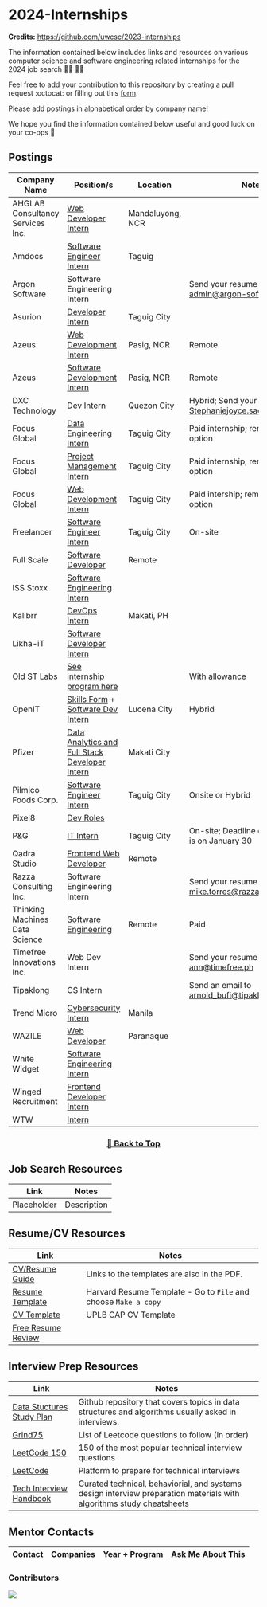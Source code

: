 # 2024-Internships

**Credits:** https://github.com/uwcsc/2023-internships

The information contained below includes links and resources on various computer science and software engineering related internships for the 2024 job search :man_technologist: :woman_technologist:

Feel free to add your contribution to this repository by creating a pull request :octocat: or filling out this [form](https://docs.google.com/forms/d/e/1FAIpQLSeYA4oajfo5qjzmzZUQiFvS7e0tj_4ct0ZOWZblmiIwcUf3Kg/viewform).

Please add postings in alphabetical order by company name!

We hope you find the information contained below useful and good luck on your co-ops 🥳

## Postings

| Company Name                           | Position/s                                                                                                                                                                                                | Location         | Notes                                                |
| -------------------------------------- | --------------------------------------------------------------------------------------------------------------------------------------------------------------------------------------------------------- | ---------------- | ---------------------------------------------------- |
| AHGLAB Consultancy Services Inc.       | [Web Developer Intern](https://ph.jobslin.com/job/105041/web-developer-intern-in-national-capital-region)                                                                                                 | Mandaluyong, NCR |                                                      |
| Amdocs                                 | [Software Engineer Intern](https://amdocs.eightfold.ai/careers?pid=563430996814836&domain=amdocs.com)                                                                                                     | Taguig           |                                                      |
| Argon Software | Software Engineering Intern | | Send your resume to admin@argon-software.com |
| Asurion                                | [Developer Intern](https://careers.asurion.com/us/en/job/ASU0008531/Developer-Intern)                                                                                                                     | Taguig City      |                                                      |
| Azeus                                  | [Web Development Intern](https://www.careers-page.com/azeus-systems-limited/job/QX9V8353)                                                                                                                 | Pasig, NCR       | Remote                                               |
| Azeus                                  | [Software Development Intern](https://www.careers-page.com/azeus-systems-limited/job/L7X7888X)                                                                                                            | Pasig, NCR       | Remote                                               |
| DXC Technology                         | Dev Intern                                                                                                                                                                                                | Quezon City      | Hybrid; Send your CVs to Stephaniejoyce.sael@dxc.com |
| Focus Global                           | [Data Engineering Intern](https://www.focusglobalinc.com/careers/open-positions/?jobId=Ci3T2EYjHN0l)                                                                                                      | Taguig City      | Paid internship; remote work option                  |
| Focus Global                           | [Project Management Intern](https://www.focusglobalinc.com/careers/open-positions/?jobId=duZsgcO6q_fd)                                                                                                    | Taguig City      | Paid internship, remote work option                  |
| Focus Global                           | [Web Development Intern](https://www.focusglobalinc.com/careers/open-positions/?jobId=vRmeHEuoRLPM)                                                                                                       | Taguig City      | Paid intership; remote work option                   |
| Freelancer | [Software Engineer Intern](https://apply.workable.com/freelancer/j/923588EFAB/?utm_source=linkedin.com&src=LinkedIn&src=LinkedIn&utm_source=linkedin.com&utm_source=linkedin.com) | Taguig City | On-site |
| Full Scale                             | [Software Developer](https://fullscale.io/careers/internships/)                                                                                                                                           | Remote           |                                                      |
| ISS Stoxx | [Software Engineering Intern](https://issgovernance.wd1.myworkdayjobs.com/ISScareers/job/Makati-City-Philippines/Software-Engineering-Intern_JR_6945?source=LinkedIn) | ||
| Kalibrr                                | [DevOps Intern](https://www.kalibrr.com/c/kalibrr-ph/jobs/213317/devops-intern-2?utm_campaign=google_jobs_apply&utm_source=google_jobs_apply&utm_medium=organic)                                          | Makati, PH       |                                                      |
| Likha-iT | [Software Developer Intern](https://www.kalibrr.com/c/likha-it/jobs/238864/software-developer-intern?code=likha-it&param=software-developer-intern) ||
| Old ST Labs | [See internship program here](https://www.old.st/careers) | | With allowance |
| OpenIT                                 | [Skills Form](https://forms.office.com/pages/responsepage.aspx?id=jaCYsSJ9XEyA9krciRmvi4AaVFM8gbpJuoKA1Mf0Gm5UMkYyQTRUSFpNQTBHNUdZODBPMk03TlhFSy4u) + [Software Dev Intern](https://talentit.openit.com/careers/jobs#!/sofdev-intern)                                                                                                                   | Lucena City      | Hybrid                                               |
| Pfizer                                 | [Data Analytics and Full Stack Developer Intern](https://pfizer.wd1.myworkdayjobs.com/PfizerCareers/job/Philippines---Makati-City/Data-Analytics-and-Full-Stack-Developer-Intern_4902425?source=linkedin) | Makati City      |                                                      |
| Pilmico Foods Corp.                    | [Software Engineer Intern](https://jobs.smartrecruiters.com/PilmicoFoodsCorporation/743999959212889-software-engineer-intern)                                                                             | Taguig City      | Onsite or Hybrid                                     |
| Pixel8 | [Dev Roles](https://register.pixel8.ph/#/) | | |
| P&G                                    | [IT Intern](https://bit.ly/PGCampITInternship2024)                                                                                                                                                        | Taguig City      | On-site; Deadline of application is on January 30    |
| Qadra Studio                           | [Frontend Web Developer](https://qadra.studio/remote-internships/)                                                                                                                                        | Remote           |                                                      |
| Razza Consulting Inc. | Software Engineering Intern | | Send your resume to mike.torres@razzaconsulting.com |
| Thinking Machines Data Science         | [Software Engineering](https://thinkingmachines.freshteam.com/jobs/l6pIMV3QfxHh/ph-intern-engineering-track?ft_source=4000147442&ft_medium=4000139498)                                                    | Remote           | Paid                                                 |
| Timefree Innovations Inc. | Web Dev Intern | | Send your resume to ann@timefree.ph |
| Tipaklong | CS Intern | | Send an email to arnold_bufi@tipaklong.com |
| Trend Micro                            | [Cybersecurity Intern](https://trendmicro.wd3.myworkdayjobs.com/en-US/External/job/Cybersecurity-Intern_R0005760?locationCountry=e56f1daf83e04bacae794ba5c5593560)                                        | Manila           |                                                      |
| WAZILE                                 | [Web Developer](https://www.wazile.com/jobs/#internship)                                                                                                                                                  | Paranaque        |                                                      |
| White Widget | [Software Engineering Intern](https://whitewidget.com/careers/software-engineering-intern) | | |
| Winged Recruitment | [Frontend Developer Intern](https://www.careers-page.com/winged-recruitment/job/L473RXRV?utm_medium=free_job_board&utm_source=linkedin) | | |
| WTW | [Intern](https://eedu.fa.em3.oraclecloud.com/hcmUI/CandidateExperience/en/sites/CX_1003/job/202308829?utm_medium=jobshare) |  |

<div align="center" >
<h3>

[🔼 Back to Top](https://github.com/smsanagustin/2024-internships#postings)

</h3>
</div>

## Job Search Resources

| Link        | Notes       |
| ----------- | ----------- |
| Placeholder | Description |

## Resume/CV Resources

| Link                                                                                                                            | Notes                                                           |
| ------------------------------------------------------------------------------------------------------------------------------- | --------------------------------------------------------------- |
| [CV/Resume Guide](https://cdn-careerservices.fas.harvard.edu/wp-content/uploads/sites/161/2022/08/resume-and-letter_2022-1.pdf) | Links to the templates are also in the PDF.                     |
| [Resume Template](https://docs.google.com/document/d/1cJZIlwfCHBVcPPMxN0n5gUiEf1axv1_ytv6mWkX7cgw/edit)                         | Harvard Resume Template - Go to `File` and choose `Make a copy` |
| [CV Template](https://docs.google.com/document/d/1emzgv8y0_h0RSAboAI3QhzerW0vKXeqAXUwVIjRgVbM/edit?usp=sharing)                 | UPLB CAP CV Template                                            |
| [Free Resume Review](https://www.customresumeco.com/resume-review)                                                              |                                                                 |

## Interview Prep Resources

| Link                                                                                | Notes                                                                                                                |
| ----------------------------------------------------------------------------------- | -------------------------------------------------------------------------------------------------------------------- |
| [Data Stuctures Study Plan](https://github.com/jwasham/coding-interview-university) | Github repository that covers topics in data structures and algorithms usually asked in interviews.                  |
| [Grind75](https://www.techinterviewhandbook.org/grind75)                            | List of Leetcode questions to follow (in order)                                                                      |
| [LeetCode 150](https://leetcode.com/studyplan/top-interview-150/)                   | 150 of the most popular technical interview questions                                                                |
| [LeetCode](https://leetcode.com/explore/)                                           | Platform to prepare for technical interviews                                                                         |
| [Tech Interview Handbook](https://www.techinterviewhandbook.org/)                   | Curated technical, behaviorial, and systems design interview preparation materials with algorithms study cheatsheets |

## Mentor Contacts

| Contact | Companies | Year + Program | Ask Me About This |
| ------- | --------- | -------------- | ----------------- |

### Contributors

<a href="https://github.com/smsanagustin/2024-internships/graphs/contributors">
<img src="https://contrib.rocks/image?repo=smsanagustin/2024-internships&columns=24&max=480" />
</a>
<!-- *Made with [contrib.rocks](https://contrib.rocks).* -->
